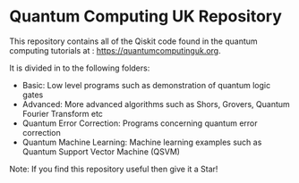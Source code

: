 # Quantum Computing UK Repository

This repository contains all of the Qiskit code found in the quantum computing tutorials at : https://quantumcomputinguk.org. 

It is divided in to the following folders: 

- Basic: Low level programs such as demonstration of quantum logic gates
- Advanced: More advanced algorithms such as Shors, Grovers, Quantum Fourier Transform etc
- Quantum Error Correction: Programs concerning quantum error correction
- Quantum Machine Learning: Machine learning examples such as Quantum Support Vector Machine (QSVM)

Note: If you find this repository useful then give it a Star! 
